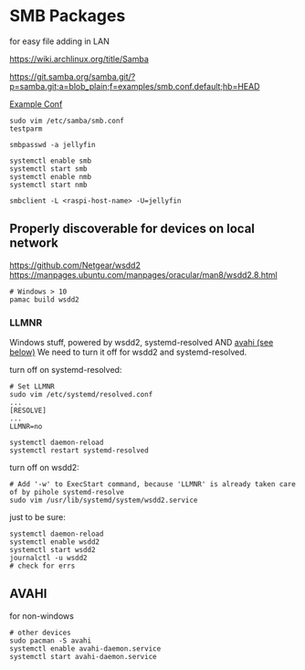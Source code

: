 # SMB Packages

for easy file adding in LAN

https://wiki.archlinux.org/title/Samba

https://git.samba.org/samba.git/?p=samba.git;a=blob_plain;f=examples/smb.conf.default;hb=HEAD

[Example Conf](smb.conf)

    sudo vim /etc/samba/smb.conf
    testparm

    smbpasswd -a jellyfin

    systemctl enable smb
    systemctl start smb
    systemctl enable nmb
    systemctl start nmb

    smbclient -L <raspi-host-name> -U=jellyfin


## Properly discoverable for devices on local network

https://github.com/Netgear/wsdd2
https://manpages.ubuntu.com/manpages/oracular/man8/wsdd2.8.html


    # Windows > 10
    pamac build wsdd2

### LLMNR

Windows stuff, powered by wsdd2, systemd-resolved AND [avahi (see below)](#avahi)
We need to turn it off for wsdd2 and systemd-resolved.

turn off on systemd-resolved:

    # Set LLMNR
    sudo vim /etc/systemd/resolved.conf
    ...
    [RESOLVE]
    ...
    LLMNR=no

    systemctl daemon-reload
    systemctl restart systemd-resolved

turn off on wsdd2:

    # Add '-w' to ExecStart command, because 'LLMNR' is already taken care of by pihole systemd-resolve
    sudo vim /usr/lib/systemd/system/wsdd2.service

just to be sure:

    systemctl daemon-reload
    systemctl enable wsdd2
    systemctl start wsdd2
    journalctl -u wsdd2
    # check for errs

## AVAHI

for non-windows

    # other devices
    sudo pacman -S avahi
    systemctl enable avahi-daemon.service
    systemctl start avahi-daemon.service
